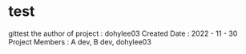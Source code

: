 # test
gittest
the author of project : dohylee03
Created Date : 2022 - 11 - 30
Project Members : A dev, B dev, dohylee03 
